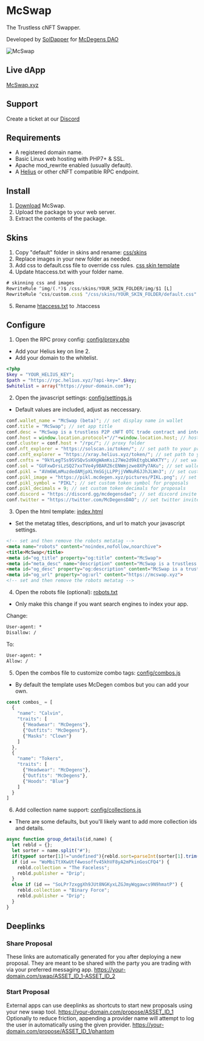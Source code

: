 # McSwap
The Trustless cNFT Swapper.

Developed by [SolDapper](https://twitter.com/SolDapper) for [McDegens DAO](https://twitter.com/McDegensDAO)

![McSwap](https://mcswap.xyz/img/github-banner.png)

## Live dApp
[McSwap.xyz](https://mcswap.xyz)

## Support
Create a ticket at our [Discord](https://discord.com/invite/mcdegensdao)

## Requirements
* A registered domain name.
* Basic Linux web hosting with PHP7+ & SSL.
* Apache mod_rewrite enabled (usually default).
* A [Helius](https://www.helius.dev) or other cNFT compatible RPC endpoint.

## Install
1. [Download](https://github.com/McDegens-DAO/McSwap/archive/refs/heads/main.zip) McSwap.
2. Upload the package to your web server.
3. Extract the contents of the package.

## Skins
1. Copy "default" folder in skins and rename: [css/skins](https://github.com/McDegens-DAO/McSwap/tree/main/css/skins)
3. Replace images in your new folder as needed.
4. Add css to default.css file to override css rules. [css skin template](https://github.com/McDegens-DAO/McSwap/blob/main/css/template.css)
5. Update htaccess.txt with your folder name.
```javascript
# skinning css and images
RewriteRule ^img/(.*)$ /css/skins/YOUR_SKIN_FOLDER/img/$1 [L]
RewriteRule ^css/custom.css$ "/css/skins/YOUR_SKIN_FOLDER/default.css" [L]
```
5. Rename [htaccess.txt](https://github.com/McDegens-DAO/McSwap/blob/main/htaccess.txt) to .htaccess

## Configure
1. Open the RPC proxy config: [config/proxy.php](https://github.com/McDegens-DAO/McSwap/blob/main/config/proxy.php)
* Add your Helius key on line 2.
* Add your domain to the whitelist.
```php
<?php
$key = "YOUR_HELIUS_KEY";
$path = "https://rpc.helius.xyz/?api-key=".$key;
$whitelist = array("https://your-domain.com");
```

2. Open the javascript settings: [config/settings.js](https://github.com/McDegens-DAO/McSwap/blob/main/config/settings.js)
* Default values are included, adjust as neccessary.
```javascript
conf.wallet_name = "McSwap (beta)"; // set display name in wallet
conf.title = "McSwap"; // set app title
conf.desc = "McSwap is a trustless P2P cNFT OTC trade contract and interface.";
conf.host = window.location.protocol+"//"+window.location.host; // host domain
conf.cluster = conf.host + "/rpc/"; // proxy folder
conf.nft_explorer = "https://solscan.io/token/"; // set path to your preferred nft explorer 
conf.cnft_explorer = "https://xray.helius.xyz/token/"; // set path to your preferred cnft explorer 
conf.cnfts = "9kYLegTSs9SVSQvSsHXgWAmKsi27We2d9kEtgbLWkKTY"; // set wallet you wish to receive nft donations
conf.sol = "GUFxwDrsLzSQ27xxTVe4y9BARZ6cENWmjzwe8XPy7AKu"; // set wallet you wish to receive sol donations
conf.pikl = "AVm6WLmMuzdedAMjpXLYmSGjLLPPjjVWNuR6JJhJLWn3"; // set custom token mint for proposals
conf.pikl_image = "https://pikl.mcdegen.xyz/pictures/PIKL.png"; // set custom token image for proposals
conf.pikl_symbol = "PIKL"; // set custom token symbol for proposals
conf.pikl_decimals = 9; // set custom token decimals for proposals
conf.discord = "https://discord.gg/mcdegensdao"; // set discord invite
conf.twitter = "https://twitter.com/McDegensDAO"; // set twitter invite
```

3. Open the html template: [index.html](https://github.com/McDegens-DAO/McSwap/blob/main/index.html)
* Set the metatag titles, descriptions, and url to match your javascript settings.
```html
<!-- set and then remove the robots metatag -->
<meta name="robots" content="noindex,nofollow,noarchive">
<title>McSwap</title>
<meta id="og_title" property="og:title" content="McSwap">
<meta id="meta_desc" name="description" content="McSwap is a trustless P2P cNFT OTC swap contract and interface.">
<meta id="og_desc" property="og:description" content="McSwap is a trustless P2P cNFT OTC swap contract and interface.">
<meta id="og_url" property="og:url" content="https://mcswap.xyz">
<!-- set and then remove the robots metatag -->
```

4. Open the robots file (optional): [robots.txt](https://github.com/McDegens-DAO/McSwap/blob/main/robots.txt)
* Only make this change if you want search engines to index your app.

Change:
```txt
User-agent: *
Disallow: /
```
To:
```txt
User-agent: *
Allow: /
```

5. Open the combos file to customize combo tags: [config/combos.js](https://github.com/McDegens-DAO/McSwap/blob/main/config/combos.js)
* By default the template uses McDegen combos but you can add your own. 
```javascript
const combos_ = [
  {
    "name": "Calvin",
    "traits": [
      {"Headwear": "McDegens"},
      {"Outfits": "McDegens"},
      {"Masks": "Clown"}
    ]
  },
  {
    "name": "Tokers",
    "traits": [
      {"Headwear": "McDegens"},
      {"Outfits": "McDegens"},
      {"Hoods": "Blue"}
    ]
  }
]

```

6. Add collection name support: [config/collections.js](https://github.com/McDegens-DAO/McSwap/blob/main/config/collections.js)
* There are some defaults, but you'll likely want to add more collection ids and details.
```javascript
async function group_details(id,name) {
  let rebld = {};
  let sorter = name.split("#");
  if(typeof sorter[1]!="undefined"){rebld.sort=parseInt(sorter[1].trim());}
  if (id == "WoMbiTtXKwUtf4wosoffv45khVF8yA2mPkinGosCFQ4") {
    rebld.collection = "The Faceless";
    rebld.publisher = "Drip";
  }
  else if (id == "SoLPr7zxggXh9JUt8NGKyxLZGJmyWqgawcs9N9hmatP") {
    rebld.collection = "Binary Force";
    rebld.publisher = "Drip";
  }   
}
```

## Deeplinks

### Share Proposal
These links are automatically generated for you after deploying a new proposal. They are meant to be shared with the party you are trading with via your preferred messaging app.
https://your-domain.com/swap/ASSET_ID_1-ASSET_ID_2

### Start Proposal
External apps can use deeplinks as shortcuts to start new proposals using your new swap tool.
https://your-domain.com/propose/ASSET_ID_1
Optionally to reduce friction, appending a provider name will attempt to log the user in automatically using the given provider.
https://your-domain.com/propose/ASSET_ID_1/phantom
